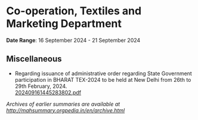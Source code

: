 # Co-operation, Textiles and Marketing Department

**Date Range**: 16 September 2024 - 21 September 2024


## Miscellaneous
- Regarding issuance of administrative order regarding State Government participation in BHARAT TEX-2024 to be held at New Delhi from 26th to 29th February, 2024.\
  [202409161445283802.pdf](https://gr.maharashtra.gov.in/Site/Upload/Government%20Resolutions/English/202409161445283802.pdf)


*Archives of earlier summaries are available at http://mahsummary.orgpedia.in/en/archive.html*